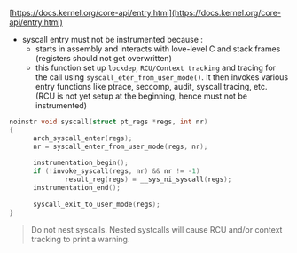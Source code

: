 [https://docs.kernel.org/core-api/entry.html](https://docs.kernel.org/core-api/entry.html)  
  
- syscall entry must not be instrumented because :  
	- starts in assembly and interacts with love-level C and stack frames (registers should not get overwritten)  
	- this function set up `lockdep`, `RCU/Context tracking` and tracing for the call using `syscall_eter_from_user_mode()`. It then invokes various entry functions like ptrace, seccomp, audit, syscall tracing, etc. (RCU is not yet setup at the beginning, hence must not be instrumented)  
```c  
noinstr void syscall(struct pt_regs *regs, int nr)  
{  
      arch_syscall_enter(regs);  
      nr = syscall_enter_from_user_mode(regs, nr);  
  
      instrumentation_begin();  
      if (!invoke_syscall(regs, nr) && nr != -1)  
              result_reg(regs) = __sys_ni_syscall(regs);  
      instrumentation_end();  
  
      syscall_exit_to_user_mode(regs);  
}  
```  
  
> Do not nest syscalls. Nested systcalls will cause RCU and/or context tracking to print a warning.  
